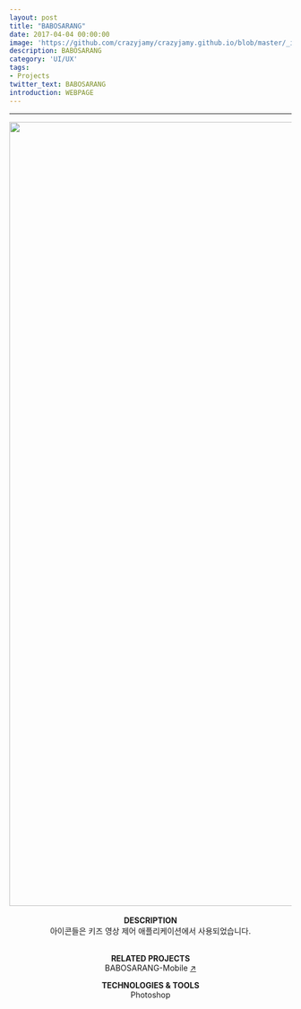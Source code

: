 ```yaml
---
layout: post
title: "BABOSARANG"
date: 2017-04-04 00:00:00
image: 'https://github.com/crazyjamy/crazyjamy.github.io/blob/master/_images/_thumbnail/babosarang.png?raw=true'
description: BABOSARANG
category: 'UI/UX'
tags:
- Projects
twitter_text: BABOSARANG
introduction: WEBPAGE
---
```


---

<div align="center">
<img src="https://github.com/crazyjamy/crazyjamy.github.io/blob/master/_images/_post/babosarang/web-ui-babosarang_03.jpg?raw=true" alt="" style="width: 1400px;">
 <br /> <br />
<strong> DESCRIPTION </strong>   <br />
아이콘들은 키즈 영상 제어 애플리케이션에서 사용되었습니다. <br /> <br />

<strong> RELATED PROJECTS </strong> <br />
BABOSARANG-Mobile [↗](https://crazyjamy.github.io/kpoplyricsgame/)


<strong>TECHNOLOGIES & TOOLS </strong> <br />
Photoshop <br />
</div>



